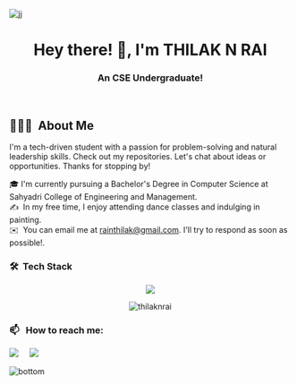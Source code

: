 ![jj](https://github.com/thilaknrai/thilaknrai/assets/130270049/838c40c2-9924-4c0c-aea0-5cd5f4e46731)

<h1 align="center">Hey there! 👋, I'm THILAK N RAI</h1>
<h3 align="center">An CSE Undergraduate!</h3>

<br />

<h2>👨🏻‍💻 &nbsp;About Me </h2>
I'm a tech-driven student with a passion for problem-solving and natural leadership skills. Check out my repositories. Let's chat about ideas or opportunities. Thanks for stopping by!

🎓&nbsp;I'm currently pursuing a Bachelor's Degree in Computer Science at Sahyadri College of Engineering and Management.\
✍️ &nbsp;In my free time, I enjoy attending dance classes and indulging in painting.\
✉️ &nbsp;You can email me at rainthilak@gmail.com. I'll try to respond as soon as possible!.

### 🛠 &nbsp;Tech Stack
<p align="center">
  <a href="https://skillicons.dev/icons?i=html,css,c,mysql,eclipse,firebase,vscode,java,android">
    <img src="https://skillicons.dev/icons?i=html,css,c,mysql,eclipse,firebase,java,android" margin-right="20px">
  </a>
</p>

<p align="center"><img src="https://github-readme-stats.vercel.app/api/top-langs?username=thilaknrai&show_icons=true&locale=en&layout=compact" alt="thilaknrai" /></p>


### 📫 &nbsp; How to reach me:
<p>
  <a href="https://www.linkedin.com/in/thilak-rai/"><img src="https://img.shields.io/badge/linkedin-%230077B5.svg?&style=for-the-badge&logo=linkedin&logoColor=white" /></a>&nbsp;&nbsp;&nbsp;&nbsp;
  <a href="mailto:rainthilak@gmail.com"><img src="https://img.shields.io/badge/gmail-%23D14836.svg?&style=for-the-badge&logo=gmail&logoColor=white" /></a>&nbsp;&nbsp;&nbsp;&nbsp;
</p>

![bottom](https://github.com/thilaknrai/thilaknrai/assets/130270049/21d64f35-c7aa-42ef-a5c1-2ec4e496e962)

